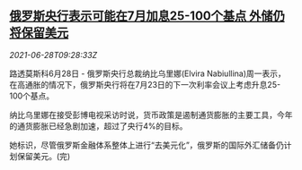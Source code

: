 <!--1624872663000-->
[俄罗斯央行表示可能在7月加息25-100个基点 外储仍将保留美元](https://cn.reuters.com/article/russia-cen-rate-reserve-0628-idCNKCS2E40RS)
------

<div><i>2021-06-28T09:28:33Z</i></div><p>路透莫斯科6月28日 - 俄罗斯央行总裁纳比乌里娜(Elvira Nabiullina)周一表示，在高通胀的情况下，俄罗斯央行将在7月23日的下一次利率会议上考虑升息25-100个基点。</p><p>纳比乌里娜在接受彭博电视采访时说，货币政策是遏制通货膨胀的主要工具，今年的通货膨胀已经急剧加速，超过了央行4%的目标。</p><p>她标识，尽管俄罗斯金融体系整体上进行“去美元化”，俄罗斯的国际外汇储备仍计划保留美元。(完)</p>
